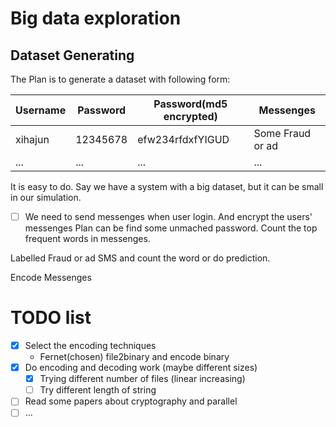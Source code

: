 # Big data exploration
## Dataset Generating
The Plan is to generate a dataset with following form:

Username|Password|Password(md5 encrypted)|Messenges
---|---|---|---
xihajun|12345678|efw234rfdxfYIGUD|Some Fraud or ad
...|...|...|...

It is easy to do. Say we have a system with a big dataset, but it can be small in our simulation.
- [ ] We need to send messenges when user login. And encrypt the users' messenges 
Plan can be find some unmached password. Count the top frequent words in messenges. 

Labelled Fraud or ad SMS and count the word or do prediction.

Encode Messenges
## 
# TODO list
- [x] Select the encoding techniques 
  - Fernet(chosen) file2binary and encode binary
- [x] Do encoding and decoding work (maybe different sizes)
  - [x] Trying different number of files (linear increasing)
  - [ ] Try different length of string
- [ ] Read some papers about cryptography and parallel
- [ ] ...
